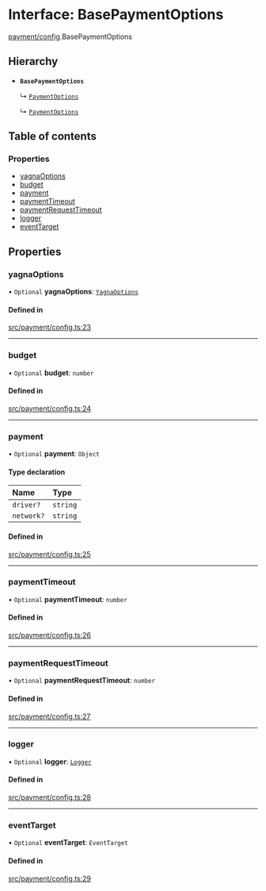 # Interface: BasePaymentOptions

[payment/config](../modules/payment_config.md).BasePaymentOptions

## Hierarchy

- **`BasePaymentOptions`**

  ↳ [`PaymentOptions`](payment_payments.PaymentOptions.md)

  ↳ [`PaymentOptions`](payment_service.PaymentOptions.md)

## Table of contents

### Properties

- [yagnaOptions](payment_config.BasePaymentOptions.md#yagnaoptions)
- [budget](payment_config.BasePaymentOptions.md#budget)
- [payment](payment_config.BasePaymentOptions.md#payment)
- [paymentTimeout](payment_config.BasePaymentOptions.md#paymenttimeout)
- [paymentRequestTimeout](payment_config.BasePaymentOptions.md#paymentrequesttimeout)
- [logger](payment_config.BasePaymentOptions.md#logger)
- [eventTarget](payment_config.BasePaymentOptions.md#eventtarget)

## Properties

### yagnaOptions

• `Optional` **yagnaOptions**: [`YagnaOptions`](../modules/executor_executor.md#yagnaoptions)

#### Defined in

[src/payment/config.ts:23](https://github.com/golemfactory/golem-js/blob/c28a1b0/src/payment/config.ts#L23)

___

### budget

• `Optional` **budget**: `number`

#### Defined in

[src/payment/config.ts:24](https://github.com/golemfactory/golem-js/blob/c28a1b0/src/payment/config.ts#L24)

___

### payment

• `Optional` **payment**: `Object`

#### Type declaration

| Name | Type |
| :------ | :------ |
| `driver?` | `string` |
| `network?` | `string` |

#### Defined in

[src/payment/config.ts:25](https://github.com/golemfactory/golem-js/blob/c28a1b0/src/payment/config.ts#L25)

___

### paymentTimeout

• `Optional` **paymentTimeout**: `number`

#### Defined in

[src/payment/config.ts:26](https://github.com/golemfactory/golem-js/blob/c28a1b0/src/payment/config.ts#L26)

___

### paymentRequestTimeout

• `Optional` **paymentRequestTimeout**: `number`

#### Defined in

[src/payment/config.ts:27](https://github.com/golemfactory/golem-js/blob/c28a1b0/src/payment/config.ts#L27)

___

### logger

• `Optional` **logger**: [`Logger`](utils_logger_logger.Logger.md)

#### Defined in

[src/payment/config.ts:28](https://github.com/golemfactory/golem-js/blob/c28a1b0/src/payment/config.ts#L28)

___

### eventTarget

• `Optional` **eventTarget**: `EventTarget`

#### Defined in

[src/payment/config.ts:29](https://github.com/golemfactory/golem-js/blob/c28a1b0/src/payment/config.ts#L29)
